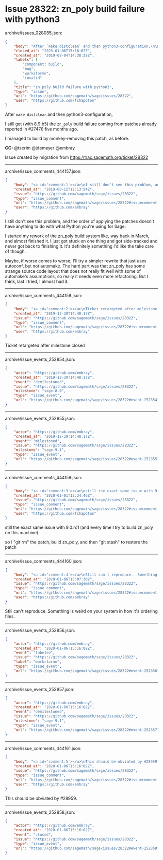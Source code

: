 # Issue 28322: zn_poly build failure with python3

archive/issues_028085.json:
```json
{
    "body": "After `make distclean` and then python3-configuration,\n\nI still get (with 8.9.b5) the `zn_poly` build failure coming from patches already reported in #27476 five months ago.\n\nI managed to build by monkey-removing this patch, as before.\n\n**CC:**  @tscrim @jdemeyer @embray\n\nIssue created by migration from https://trac.sagemath.org/ticket/28322\n\n",
    "closed_at": "2020-01-06T15:16:02Z",
    "created_at": "2019-08-04T14:38:28Z",
    "labels": [
        "component: build",
        "bug",
        "worksforme",
        "invalid"
    ],
    "title": "zn_poly build failure with python3",
    "type": "issue",
    "url": "https://github.com/sagemath/sage/issues/28322",
    "user": "https://github.com/fchapoton"
}
```
After `make distclean` and then python3-configuration,

I still get (with 8.9.b5) the `zn_poly` build failure coming from patches already reported in #27476 five months ago.

I managed to build by monkey-removing this patch, as before.

**CC:**  @tscrim @jdemeyer @embray

Issue created by migration from https://trac.sagemath.org/ticket/28322





---

archive/issue_comments_444157.json:
```json
{
    "body": "<a id='comment:1'></a>\nI still don't see this problem, and the order of applying the patches doesn't have anything to do with what Python you're using for Sage.\n\nI started my rework of the zn_poly build system like, way back in March, and almost finished it.  I just got stuck on one thing and got side-tracked and never got back to finishing it.  It's definitely something I'd like the take care of though.\n\nMaybe, if worse comes to worse, I'll try a simpler rewrite that just uses autoconf, but not automake.  The hard part was that zn_poly has some strange source code layout that does not really fit well with some of automake's assumptions, so really it needs even more refactoring.  But I think, last I tried, I almost had it.",
    "created_at": "2019-08-12T12:13:54Z",
    "issue": "https://github.com/sagemath/sage/issues/28322",
    "type": "issue_comment",
    "url": "https://github.com/sagemath/sage/issues/28322#issuecomment-444157",
    "user": "https://github.com/embray"
}
```

<a id='comment:1'></a>
I still don't see this problem, and the order of applying the patches doesn't have anything to do with what Python you're using for Sage.

I started my rework of the zn_poly build system like, way back in March, and almost finished it.  I just got stuck on one thing and got side-tracked and never got back to finishing it.  It's definitely something I'd like the take care of though.

Maybe, if worse comes to worse, I'll try a simpler rewrite that just uses autoconf, but not automake.  The hard part was that zn_poly has some strange source code layout that does not really fit well with some of automake's assumptions, so really it needs even more refactoring.  But I think, last I tried, I almost had it.



---

archive/issue_comments_444158.json:
```json
{
    "body": "<a id='comment:2'></a>\nTicket retargeted after milestone closed",
    "created_at": "2019-12-30T14:48:17Z",
    "issue": "https://github.com/sagemath/sage/issues/28322",
    "type": "issue_comment",
    "url": "https://github.com/sagemath/sage/issues/28322#issuecomment-444158",
    "user": "https://github.com/embray"
}
```

<a id='comment:2'></a>
Ticket retargeted after milestone closed



---

archive/issue_events_252854.json:
```json
{
    "actor": "https://github.com/embray",
    "created_at": "2019-12-30T14:48:17Z",
    "event": "demilestoned",
    "issue": "https://github.com/sagemath/sage/issues/28322",
    "milestone": "sage-8.9",
    "type": "issue_event",
    "url": "https://github.com/sagemath/sage/issues/28322#event-252854"
}
```



---

archive/issue_events_252855.json:
```json
{
    "actor": "https://github.com/embray",
    "created_at": "2019-12-30T14:48:17Z",
    "event": "milestoned",
    "issue": "https://github.com/sagemath/sage/issues/28322",
    "milestone": "sage-9.1",
    "type": "issue_event",
    "url": "https://github.com/sagemath/sage/issues/28322#event-252855"
}
```



---

archive/issue_comments_444159.json:
```json
{
    "body": "<a id='comment:3'></a>\nstill the exact same issue with 9.0.rc1 (and every time I try to build zn_poly on this machine)\n\nso I \"git rm\" the patch, build zn_poly, and then \"git stash\" to restore the patch",
    "created_at": "2020-01-01T12:34:46Z",
    "issue": "https://github.com/sagemath/sage/issues/28322",
    "type": "issue_comment",
    "url": "https://github.com/sagemath/sage/issues/28322#issuecomment-444159",
    "user": "https://github.com/fchapoton"
}
```

<a id='comment:3'></a>
still the exact same issue with 9.0.rc1 (and every time I try to build zn_poly on this machine)

so I "git rm" the patch, build zn_poly, and then "git stash" to restore the patch



---

archive/issue_comments_444160.json:
```json
{
    "body": "<a id='comment:4'></a>\nStill can't reproduce.  Something is weird on your system in how it's ordering files.",
    "created_at": "2020-01-06T15:07:30Z",
    "issue": "https://github.com/sagemath/sage/issues/28322",
    "type": "issue_comment",
    "url": "https://github.com/sagemath/sage/issues/28322#issuecomment-444160",
    "user": "https://github.com/embray"
}
```

<a id='comment:4'></a>
Still can't reproduce.  Something is weird on your system in how it's ordering files.



---

archive/issue_events_252856.json:
```json
{
    "actor": "https://github.com/embray",
    "created_at": "2020-01-06T15:16:02Z",
    "event": "labeled",
    "issue": "https://github.com/sagemath/sage/issues/28322",
    "label": "worksforme",
    "type": "issue_event",
    "url": "https://github.com/sagemath/sage/issues/28322#event-252856"
}
```



---

archive/issue_events_252857.json:
```json
{
    "actor": "https://github.com/embray",
    "created_at": "2020-01-06T15:16:02Z",
    "event": "demilestoned",
    "issue": "https://github.com/sagemath/sage/issues/28322",
    "milestone": "sage-9.1",
    "type": "issue_event",
    "url": "https://github.com/sagemath/sage/issues/28322#event-252857"
}
```



---

archive/issue_comments_444161.json:
```json
{
    "body": "<a id='comment:5'></a>\nThis should be obviated by #28959.",
    "created_at": "2020-01-06T15:16:02Z",
    "issue": "https://github.com/sagemath/sage/issues/28322",
    "type": "issue_comment",
    "url": "https://github.com/sagemath/sage/issues/28322#issuecomment-444161",
    "user": "https://github.com/embray"
}
```

<a id='comment:5'></a>
This should be obviated by #28959.



---

archive/issue_events_252858.json:
```json
{
    "actor": "https://github.com/embray",
    "created_at": "2020-01-06T15:16:02Z",
    "event": "closed",
    "issue": "https://github.com/sagemath/sage/issues/28322",
    "type": "issue_event",
    "url": "https://github.com/sagemath/sage/issues/28322#event-252858"
}
```
